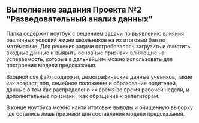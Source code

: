 ## Выполнение задания Проекта №2 "Разведовательный анализ данных"

Папка содержит ноутбук с решением задачи по выявлению влияния различных условий жизни школьников на их итоговый бал по математике. Для решения задачи потребовалось загрузить и очистить входные данные и выявить основные признаки влияющие на успеваемость, которые в дальнейшем можно использовать для построения модели предсказания. 

Входной csv файл содержит, демографические данные учеников, такие как возраст, пол, семейное положение и образование родителей, данные о том как распределено их время во время рабочей недели, и дополнительные признаки , как обращение к репетиторам.

В конце ноутбука можно найти итоговые выводы и очищенную выборку где остались лишь признаки для составления модели предсказания.